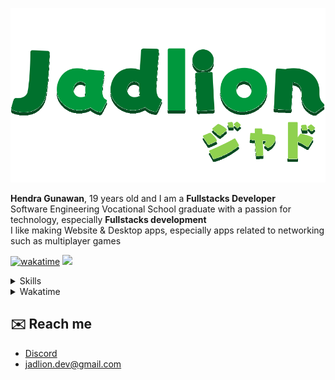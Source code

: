 
<p align="center">
  <img alt="title" src="https://raw.githubusercontent.com/JadlionHD/JadlionHD/refs/heads/master/Jadlion_.svg" />
</p>

**Hendra Gunawan**, 19 years old and I am a **Fullstacks Developer**<br>
Software Engineering Vocational School graduate with a passion for technology, especially **Fullstacks development**<br>
I like making Website & Desktop apps, especially apps related to networking such as multiplayer games


[![wakatime](https://wakatime.com/badge/user/b3c0dabe-d2af-49ef-aa7c-5f6fe33b1ae9.svg)](https://wakatime.com/@JadlionHD)
![](https://komarev.com/ghpvc/?username=jadlionhd&label=Profile%20views&color=0e75b6&style=flat)
<!---
![](https://github-readme-stats.vercel.app/api/top-langs/?username=jadlionhd&layout=compact&theme=holi)

![](https://github-readme-stats.vercel.app/api?username=jadlionhd&layout=compact&theme=holi)
-->

<details>
  <summary>Skills</summary>
 
  [![](https://skillicons.dev/icons?i=js,ts,html,css,php,go,java,cs,cpp,nodejs,bun,react,nextjs,firebase,supabase,pnpm,sqlite,postgres,mysql,tailwind,vercel)](https://skillicons.dev)
</details>


<details>
  <summary>Wakatime</summary>
 
  [![wakatime](https://github-readme-stats.vercel.app/api/wakatime?username=jadlionhd&layout=compact&theme=holi)](https://wakatime.com/@JadlionHD)
</details>


## ✉️ Reach me
- [Discord](https://discord.gg/zCr2jeZ)
- [jadlion.dev@gmail.com](mailto:jadlion.dev@gmail.com)
